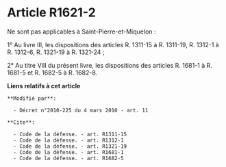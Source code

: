 # Article R1621-2

Ne sont pas applicables à Saint-Pierre-et-Miquelon : 

1° Au livre III, les dispositions des articles R. 1311-15 à R. 1311-19, R. 1312-1 à R. 1312-6, R. 1321-19 à R. 1321-24 ; 

2° Au titre VIII du présent livre, les dispositions des articles R. 1681-1 à R. 1681-5 et R. 1682-5 à R. 1682-8.

**Liens relatifs à cet article**

	**Modifié par**:

	  - Décret n°2010-225 du 4 mars 2010 - art. 11

	**Cite**:

	  - Code de la défense. - art. R1311-15
	  - Code de la défense. - art. R1312-1
	  - Code de la défense. - art. R1321-19
	  - Code de la défense. - art. R1681-1
	  - Code de la défense. - art. R1682-5
